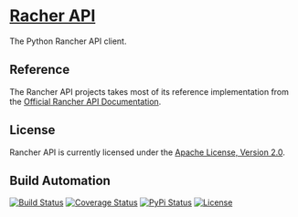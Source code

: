 # [Racher API](http://rancher-api.hive.pt)

The Python Rancher API client.

## Reference

The Rancher API projects takes most of its reference implementation from the [Official Rancher API Documentation](http://docs.rancher.com/rancher/api/).

## License

Rancher API is currently licensed under the [Apache License, Version 2.0](http://www.apache.org/licenses/).

## Build Automation

[![Build Status](https://travis-ci.org/hivesolutions/rancher_api.svg?branch=master)](https://travis-ci.org/hivesolutions/rancher_api)
[![Coverage Status](https://coveralls.io/repos/hivesolutions/rancher_api/badge.svg?branch=master)](https://coveralls.io/r/hivesolutions/rancher_api?branch=master)
[![PyPi Status](https://img.shields.io/pypi/v/rancher_api.svg)](https://pypi.python.org/pypi/rancher_api)
[![License](https://img.shields.io/badge/license-Apache%202.0-blue.svg)](http://www.apache.org/licenses/)
